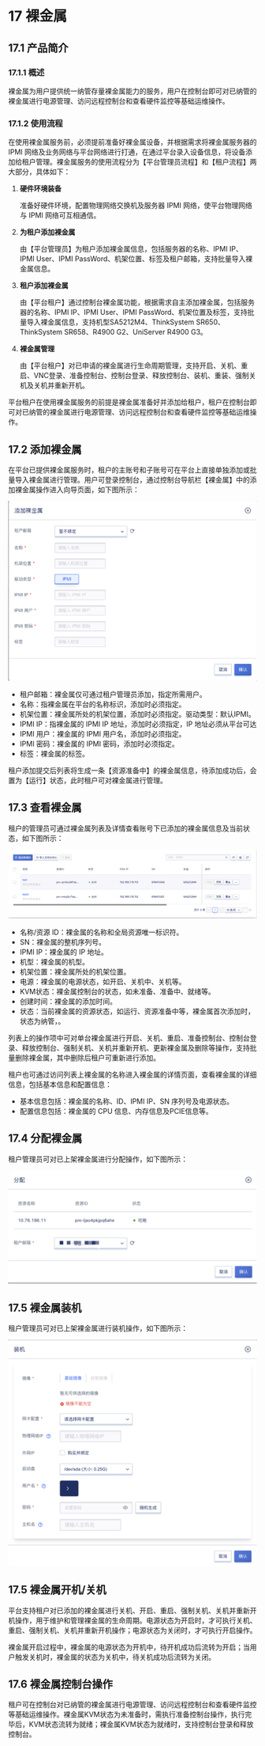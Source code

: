 # 17 裸金属

## 17.1 产品简介

### 17.1.1 概述

裸金属为用户提供统一纳管存量裸金属能力的服务，用户在控制台即可对已纳管的裸金属进行电源管理、访问远程控制台和查看硬件监控等基础运维操作。

### 17.1.2 使用流程

在使用裸金属服务前，必须提前准备好裸金属设备，并根据需求将裸金属服务器的 IPMI 网络及业务网络与平台网络进行打通，在通过平台录入设备信息，将设备添加给租户管理。裸金属服务的使用流程分为【平台管理员流程】和【租户流程】两大部分，具体如下：

1. **硬件环境装备**

   准备好硬件环境，配置物理网络交换机及服务器 IPMI 网络，使平台物理网络与 IPMI 网络可互相通信。

2. **为租户添加裸金属**

   由【平台管理员】为租户添加裸金属信息，包括服务器的名称、IPMI IP、IPMI User、IPMI PassWord、机架位置、标签及租户邮箱，支持批量导入裸金属信息。

3. **租户添加裸金属**

   由【平台租户】通过控制台裸金属功能，根据需求自主添加裸金属，包括服务器的名称、IPMI IP、IPMI User、IPMI PassWord、机架位置及标签，支持批量导入裸金属信息，支持机型SA5212M4、ThinkSystem SR650、ThinkSystem SR658、R4900 G2、UniServer R4900 G3。

4. **裸金属管理**

   由【平台租户】对已申请的裸金属进行生命周期管理，支持开启、关机、重启、VNC登录、准备控制台、控制台登录、释放控制台、装机、重装、强制关机及关机并重新开机。

平台租户在使用裸金属服务的前提是裸金属准备好并添加给租户，租户在控制台即可对已纳管的裸金属进行电源管理、访问远程控制台和查看硬件监控等基础运维操作。

## 17.2 添加裸金属

在平台已提供裸金属服务时，租户的主账号和子账号可在平台上直接单独添加或批量导入裸金属进行管理。用户可登录控制台，通过控制台导航栏【裸金属】中的添加裸金属操作进入向导页面，如下图所示：

![](../images/userguide/applybms.png)

* 租户邮箱：裸金属仅可通过租户管理员添加，指定所需用户。
* 名称：指裸金属在平台的名称标识，添加时必须指定。
* 机架位置：裸金属所处的机架位置，添加时必须指定。驱动类型：默认IPMI。
* IPMI IP：指裸金属的 IPMI IP 地址，添加时必须指定，IP 地址必须从平台可达
* IPMI 用户：裸金属的 IPMI 用户名，添加时必须指定。
* IPMI 密码：裸金属的 IPMI 密码，添加时必须指定。
* 标签：裸金属的标签。

租户添加提交后列表将生成一条【资源准备中】的裸金属信息，待添加成功后，会置为【运行】状态，此时租户可对裸金属进行管理。

## 17.3 查看裸金属

租户的管理员可通过裸金属列表及详情查看账号下已添加的裸金属信息及当前状态，如下图所示：

![](../images/userguide/bmslist.png)

* 名称/资源 ID：裸金属的名称和全局资源唯一标识符。
* SN：裸金属的整机序列号。
* IPMI IP：裸金属的 IP 地址。
* 机型：裸金属的机型。
* 机架位置：裸金属所处的机架位置。
* 电源：裸金属的电源状态，如开启、关机中、关机等。
* KVM状态：裸金属控制台的状态，如未准备、准备中、就绪等。
* 创建时间：裸金属的添加时间。
* 状态：当前裸金属的资源状态，如运行、资源准备中等，裸金属首次添加时，状态为纳管，。

列表上的操作项中可对单台裸金属进行开启、关机、重启、准备控制台、控制台登录、释放控制台、强制关机、关机并重新开机、更新裸金属及删除等操作，支持批量删除裸金属，其中删除后租户可重新进行添加。

租户也可通过访问列表上裸金属的名称进入裸金属的详情页面，查看裸金属的详细信息，包括基本信息和配置信息：

* 基本信息包括：裸金属的名称、ID、IPMI IP、SN 序列号及电源状态。
* 配置信息包括：裸金属的 CPU 信息、内存信息及PCIE信息等。

## 17.4 分配裸金属

租户管理员可对已上架裸金属进行分配操作，如下图所示：

![](../images/userguide/pm1.png)

## 17.5 裸金属装机

租户管理员可对已上架裸金属进行装机操作，如下图所示：

![](../images/userguide/pm2.png)

## 17.5 裸金属开机/关机

平台支持租户对已添加的裸金属进行关机、开启、重启、强制关机、关机并重新开机操作，用于维护和管理裸金属的生命周期。电源状态为开启时，才可执行关机、重启、强制关机、关机并重新开机操作；电源状态为关闭时，才可执行开启操作。

裸金属开启过程中，裸金属的电源状态为开机中，待开机成功后流转为开启；当用户触发关机时，裸金属的状态为关机中，待关机成功后流转为关闭。

## 17.6 裸金属控制台操作

租户可在控制台对已纳管的裸金属进行电源管理、访问远程控制台和查看硬件监控等基础运维操作。裸金属KVM状态为未准备时，需执行准备控制台操作，执行完毕后，KVM状态流转为就绪；裸金属KVM状态为就绪时，支持控制台登录和释放控制台。

